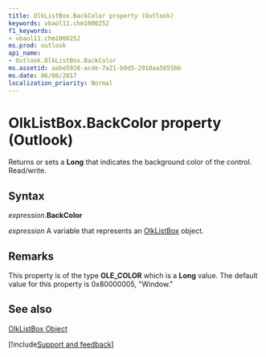 ```yaml
---
title: OlkListBox.BackColor property (Outlook)
keywords: vbaol11.chm1000252
f1_keywords:
- vbaol11.chm1000252
ms.prod: outlook
api_name:
- Outlook.OlkListBox.BackColor
ms.assetid: aabe5928-acde-7a21-b0d5-2910aa5855bb
ms.date: 06/08/2017
localization_priority: Normal
---
```



# OlkListBox.BackColor property (Outlook)

Returns or sets a  **Long** that indicates the background color of the control. Read/write.


## Syntax

_expression_.**BackColor**

_expression_ A variable that represents an [OlkListBox](Outlook.OlkListBox.md) object.


## Remarks

This property is of the type  **OLE_COLOR** which is a **Long** value. The default value for this property is 0x80000005, "Window."


## See also


[OlkListBox Object](Outlook.OlkListBox.md)

[!include[Support and feedback](~/includes/feedback-boilerplate.md)]
